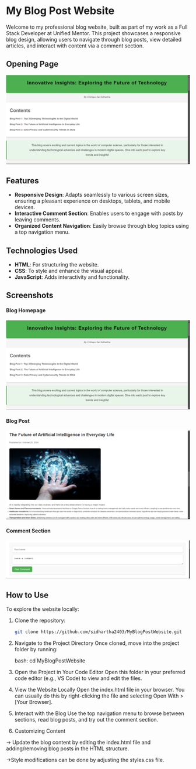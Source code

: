 # My Blog Post Website

Welcome to my professional blog website, built as part of my work as a Full Stack Developer at Unified Mentor. This project showcases a responsive blog design, allowing users to navigate through blog posts, view detailed articles, and interact with content via a comment section.
## Opening Page
![Home Page](images/home-page.png)

## Features

- **Responsive Design**: Adapts seamlessly to various screen sizes, ensuring a pleasant experience on desktops, tablets, and mobile devices.
- **Interactive Comment Section**: Enables users to engage with posts by leaving comments.
- **Organized Content Navigation**: Easily browse through blog topics using a top navigation menu.

## Technologies Used

- **HTML**: For structuring the website.
- **CSS**: To style and enhance the visual appeal.
- **JavaScript**: Adds interactivity and functionality.

## Screenshots

#### Blog Homepage
![Homepage](images/home-page.png)

#### Blog Post
![Blog Post](images/blog-post.png)

#### Comment Section
![Comment Section](images/comment-sec.png)


## How to Use

To explore the website locally:
1. Clone the repository:
   ```bash
   git clone https://github.com/sidhartha2403/MyBlogPostWebsite.git

2. Navigate to the Project Directory
   Once cloned, move into the project folder by running:

   bash: cd MyBlogPostWebsite

3. Open the Project in Your Code Editor
   Open this folder in your preferred code editor (e.g., VS Code) to view and edit the files.

4. View the Website Locally
   Open the index.html file in your browser. You can usually do this by right-clicking the file and selecting Open With > [Your Browser].

5. Interact with the Blog
   Use the top navigation menu to browse between sections, read blog posts, and try out the comment section.

6. Customizing Content

-> Update the blog content by editing the index.html file and adding/removing blog posts in the HTML structure.

->Style modifications can be done by adjusting the styles.css file.
